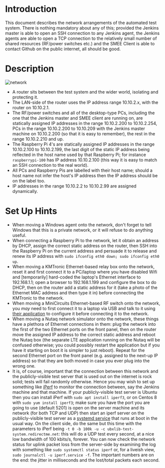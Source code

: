 # Introduction
This document describes the network arrangements of the automated test system.  There is nothing mandatory about any of this; provided the Jenkins master is able to open an SSH connection to any Jenkins agent, the Jenkins agents are able to open a TCP connection to the relatively small number of shared resources (RF/power switches etc.) and the SMEE Client is able to contact Github on the public internet, all should be good.

# Description
![network](/readme_images/network.png)
- A router sits between the test system and the wider world, isolating and protecting it.
- The LAN-side of the router uses the IP address range 10.10.2.x, with the router on 10.10.2.1.
- The RF/power switches and all of the desktop-type PCs, including the one that the Jenkins master and SMEE client are running on, are statically assigned IP addresses in the range 10.10.2.200 to 10.10.2.254, PCs in the range 10.10.2.200 to 10.10.209 with the Jenkins master machine on 10.10.2.200 (so that it is easy to remember), the rest in the range 10.10.2.210 and up.
- The Raspberry Pi 4's are statically assigned IP addresses in the range 10.10.2.100 to 10.10.2.199, the last digit of the static IP address being reflected in the host name used by that Raspberry Pi;  for instance `raspberrypi-100` has IP address 10.10.2.100 (this way it is easy to match an SSH connection to the real world).
- All PCs and Raspberry Pis are labelled with their host name; should a host name not infer the host's IP address then the IP address should be on the label too.
- IP addresses in the range 10.10.2.2 to 10.10.2.99 are assigned dynamically.

# Set Up Hints
- When moving a Windows agent onto the network, don't forget to tell Windows that this is a private network, or it will refuse to do anything useful.
- When connecting a Raspberry Pi to the network, let it obtain an address by DHCP, assign the correct static address on the router, then SSH into the Raspberry Pi on the current address and persuade it to release and renew its IP address with `sudo ifconfig eth0 down; sudo ifconfig eth0 up`.
- When moving a KMTronic Ethernet-based relay box onto the network, reset it and first connect it to a PC/laptop where you have disabled Wifi and \[temporarily\] hard-coded the laptop's Ethernet interface to 192.168.1.1; open a browser to 192.168.1.199 and configure the box to do DHCP, then on the router add a static address for it (take a photo of the Ethernet MAC address and then type it in) before connecting the KMTronic to the network.
- When moving a MiniCircuits Ethernet-based RF switch onto the network, you _may_ need to first connect it to a laptop via USB and talk to it using [their application](https://www.minicircuits.com/softwaredownload/rfswitchcontroller.html) to configure it before connecting it to the network.
- When moving a Nutaq network simulator onto the network, these things have a plethora of Ethernet connections in them: plug the network into the first of the two Ethernet ports on the front panel, then on the router move the assigned IP address to the correct static address and reboot the Nutaq box (the separate LTE application running on the Nutaq will be confused otherwise; you could possibly restart the application but if you have it starting on boot it is simpler to just reboot).  Repeat for the second Ethernet port on the front panel (e.g. assigned to the next-up IP address) so that they are both moved in case you ever plug into the wrong one.
- It is, of course, important that the connection between this network and the publicly-visible test server that is used out on the internet is rock solid; tests will fail randomly otherwise.  Hence you may wish to set up something like [iPerf](https://github.com/esnet/iperf) to monitor the connection between, say the Jenkins machine and that machine.  If your publicly-visible test server is Ubuntu then you can install iPerf with `sudo apt install iperf3`, or on Centos 8 with `sudo yum install iperf3`; make sure you have the port you are going to use (default 5201) is open on the server machine and its network (for both TCP and UDP) then start an iperf server on the publicly-visible test server as a [systemd service](https://gist.github.com/auipga/64be019018ef311deba2211ced316f5e) that runs at boot in the usual way.  On the client side, do the same but this time with the parameters to iPerf being `-t 0 -b 100k -u -c ubxlib-test-system.redirectme.net`: this will do a UDP test every second, at a nice low bandwidth of 100 kbits/s, forever.  You can now check the network status for uplink packet loss from the server-side by examining the log with something like `sudo systemctl status iperf` or, for a liveish view, `sudo journalctl -u iperf.service -f`.  The important numbers are on the end: the jitter in milliseconds and the lost/total packets each second.